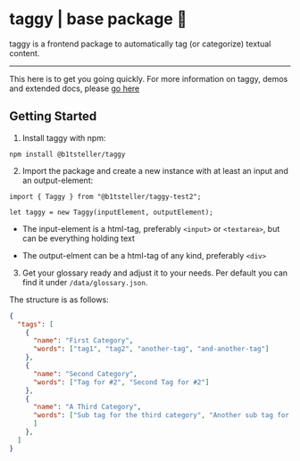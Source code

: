 # taggy | base package 🐓
taggy is a frontend package to automatically tag (or categorize) textual content.

---

This here is to get you going quickly. 
For more information on taggy, demos and extended docs, please [go here](https://github.com/open-taggy)


## Getting Started

1. Install taggy with npm:

`npm install @b1tsteller/taggy`

2. Import the package and create a new instance with at least an input and an output-element:
```node
import { Taggy } from "@b1tsteller/taggy-test2";

let taggy = new Taggy(inputElement, outputElement);
```
- The input-element is a html-tag, preferably `<input>` or `<textarea>`, but can be everything holding text

- The output-elment can be a html-tag of any kind, preferably `<div>`

3. Get your glossary ready and adjust it to your needs. Per default you can find it under `/data/glossary.json`. 

The structure is as follows:
```json
{
  "tags": [
    {
      "name": "First Category",
      "words": ["tag1", "tag2", "another-tag", "and-another-tag"]
    },
    {
      "name": "Second Category",
      "words": ["Tag for #2", "Second Tag for #2"]
    },
    {
      "name": "A Third Category",
      "words": ["Sub tag for the third category", "Another sub tag for the third category",
      ]
    },
  ]
}

```
